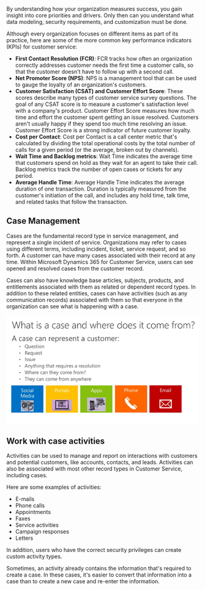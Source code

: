 By understanding how your organization measures success, you gain insight into core priorities and drivers. Only then can you understand what data modeling, security requirements, and customization must be done.

Although every organization focuses on different items as part of its practice, here are some of the more common key performance indicators (KPIs) for customer service:

- **First Contact Resolution (FCR)**: FCR tracks how often an organization correctly addresses customer needs the first time a customer calls, so that the customer doesn't have to follow up with a second call.
- **Net Promoter Score (NPS)**: NPS is a management tool that can be used to gauge the loyalty of an organization's customers.
- **Customer Satisfaction (CSAT) and Customer Effort Score**: These scores describe many types of customer service survey questions. The goal of any CSAT score is to measure a customer's satisfaction level with a company's product. Customer Effort Score measures how much time and effort the customer spent getting an issue resolved. Customers aren't usually happy if they spend too much time resolving an issue. Customer Effort Score is a strong indicator of future customer loyalty.
- **Cost per Contact**: Cost per Contact is a call center metric that's calculated by dividing the total operational costs by the total number of calls for a given period (or the average, broken out by channels).
- **Wait Time and Backlog metrics**: Wait Time indicates the average time that customers spend on hold as they wait for an agent to take their call. Backlog metrics track the number of open cases or tickets for any period.
- **Average Handle Time**: Average Handle Time indicates the average duration of one transaction. Duration is typically measured from the customer's initiation of the call, and includes any hold time, talk time, and related tasks that follow the transaction.

## Case Management
Cases are the fundamental record type in service management, and represent a single incident of service. Organizations may refer to cases using different terms, including incident, ticket, service request, and so forth. A customer can have many cases associated with their record at any time. Within Microsoft Dynamics 365 for Customer Service, users can see opened and resolved cases from the customer record.
 
Cases can also have knowledge base articles, subjects, products, and entitlements associated with them as related or dependent record types. In addition to these related entities, cases can have activities (such as any communication records) associated with them so that everyone in the organization can see what is happening with a case.

![Today's customer across sales, service and marketing](../media/cases2.png)

## Work with case activities
Activities can be used to manage and report on interactions with customers and potential customers, like accounts, contacts, and leads. Activities can also be associated with most other record types in Customer Service, including cases.

Here are some examples of activities:

- E-mails
- Phone calls
- Appointments
- Faxes
- Service activities
- Campaign responses
- Letters

In addition, users who have the correct security privileges can create custom activity types. 

Sometimes, an activity already contains the information that's required to create a case. In these cases, it's easier to convert that information into a case than to create a new case and re-enter the information.